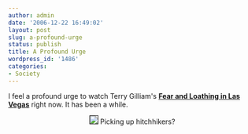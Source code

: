 ```yaml
---
author: admin
date: '2006-12-22 16:49:02'
layout: post
slug: a-profound-urge
status: publish
title: A Profound Urge
wordpress_id: '1486'
categories:
- Society
---
```

I feel a profound urge to watch Terry Gilliam's <a href="http://us.imdb.com/title/tt0120669/"><strong>Fear and Loathing in Las Vegas</strong></a> right now. It has been a while.

<p align="center"><img border="1" src="http://www.zhangzhung.net/lj/fearnl1.jpg" />
Picking up hitchhikers?

